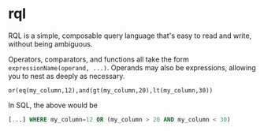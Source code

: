 # rql

RQL is a simple, composable query language that's easy to read and write, without being
ambiguous.

Operators, comparators, and functions all take the form `expressionName(operand, ...)`.
Operands may also be expressions, allowing you to nest as deeply as necessary.

```rql
or(eq(my_column,12),and(gt(my_column,20),lt(my_column,30))
```

In SQL, the above would be

```sql
[...] WHERE my_column=12 OR (my_column > 20 AND my_column < 30)
```
